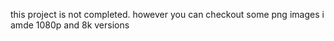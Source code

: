 this project is not completed.
however you can checkout some png images i amde
1080p and 8k versions

